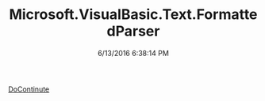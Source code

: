 ﻿---
title: Microsoft.VisualBasic.Text.FormattedParser
date: 6/13/2016 6:38:14 PM
---

[DoContinute](T-Microsoft.VisualBasic.Text.FormattedParser.DoContinute.html)
